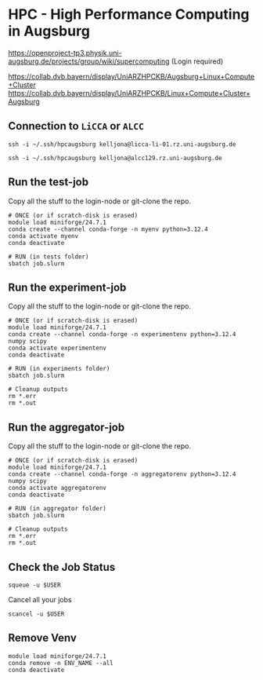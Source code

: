 # HPC - High Performance Computing in Augsburg

https://openproject-tp3.physik.uni-augsburg.de/projects/group/wiki/supercomputing
(Login required)

https://collab.dvb.bayern/display/UniARZHPCKB/Augsburg+Linux+Compute+Cluster
https://collab.dvb.bayern/display/UniARZHPCKB/Linux+Compute+Cluster+Augsburg

## Connection to `LiCCA` or `ALCC`

```shell
ssh -i ~/.ssh/hpcaugsburg kelljona@licca-li-01.rz.uni-augsburg.de

ssh -i ~/.ssh/hpcaugsburg kelljona@alcc129.rz.uni-augsburg.de
```

## Run the test-job

Copy all the stuff to the login-node or git-clone the repo.

```shell
# ONCE (or if scratch-disk is erased)
module load miniforge/24.7.1
conda create --channel conda-forge -n myenv python=3.12.4
conda activate myenv
conda deactivate

# RUN (in tests folder)
sbatch job.slurm
```

## Run the experiment-job

Copy all the stuff to the login-node or git-clone the repo.

```shell
# ONCE (or if scratch-disk is erased)
module load miniforge/24.7.1
conda create --channel conda-forge -n experimentenv python=3.12.4 numpy scipy
conda activate experimentenv
conda deactivate

# RUN (in experiments folder)
sbatch job.slurm

# Cleanup outputs
rm *.err
rm *.out
```

## Run the aggregator-job

Copy all the stuff to the login-node or git-clone the repo.

```shell
# ONCE (or if scratch-disk is erased)
module load miniforge/24.7.1
conda create --channel conda-forge -n aggregatorenv python=3.12.4 numpy scipy
conda activate aggregatorenv
conda deactivate

# RUN (in aggregator folder)
sbatch job.slurm

# Cleanup outputs
rm *.err
rm *.out
```

## Check the Job Status

```shell
squeue -u $USER
```

Cancel all your jobs

```shell
scancel -u $USER
```

## Remove Venv

```shell
module load miniforge/24.7.1
conda remove -n ENV_NAME --all
conda deactivate
```

